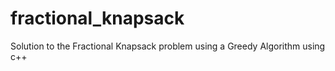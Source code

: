 # fractional_knapsack
Solution to the Fractional Knapsack problem using a Greedy Algorithm using c++
